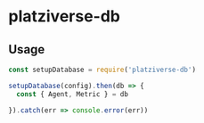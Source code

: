 # platziverse-db

## Usage

``` js
const setupDatabase = require('platziverse-db')

setupDatabase(config).then(db => {
  const { Agent, Metric } = db

}).catch(err => console.error(err))
```